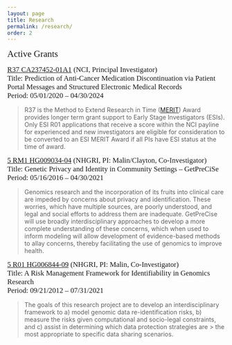 ```yaml
---
layout: page
title: Research
permalink: /research/
order: 2
---
```


<span style="font-family:Papyrus; font-size:1.5em;">  Active Grants </span>

<span style="font-family:Papyrus; font-size:1.2em;"> [R37 CA237452-01A1](https://projectreporter.nih.gov/project_info_description.cfm?aid=9954467&icde=50991416&ddparam=&ddvalue=&ddsub=&cr=1&csb=default&cs=ASC&pball=) (NCI, Principal Investigator)</span>
<span style="font-family:Papyrus; font-size:1.2em;"><br>Title: Prediction of Anti-Cancer Medication Discontinuation via Patient Portal Messages and Structured Electronic Medical Records</span>
<span style="font-family:Papyrus; font-size:1.2em;"><br>Period: 05/01/2020 – 04/30/2024</span>
> R37 is the Method to Extend Research in Time ([MERIT](https://www.cancer.gov/grants-training/grants-funding/funding-opportunities/merit)) 
>Award provides longer term grant support to Early Stage Investigators (ESIs). Only ESI R01 applications that receive a score within the 
> NCI payline for experienced and new investigators are eligible for consideration to be converted to an ESI MERIT Award if all PIs have ESI status at the time of award.

<span style="font-family:Papyrus; font-size:1.2em;"> [5 RM1 HG009034-04](https://projectreporter.nih.gov/project_info_description.cfm?aid=9693614&icde=50991375&ddparam=&ddvalue=&ddsub=&cr=3&csb=default&cs=ASC&pball=) (NHGRI, PI: Malin/Clayton, Co-Investigator)</span>
<span style="font-family:Papyrus; font-size:1.2em;"> <br>Title: Genetic Privacy and Identity in Community Settings – GetPreCiSe</span>
<span style="font-family:Papyrus; font-size:1.2em;"><br>Period: 05/16/2016 – 04/30/2021</span>
> Genomics research and the incorporation of its fruits into clinical care are impeded by concerns about privacy and identification. 
> These worries, which have multiple sources, are poorly understood, and legal and social efforts to address them are inadequate. 
> GetPreCise will use broadly interdisciplinary approaches to develop a more complete understanding of these concerns, which when used to 
> inform modeling will allow development of evidence-based methods to allay concerns, thereby facilitating the use of genomics to improve 
> health.


<span style="font-family:Papyrus; font-size:1.2em;"> [5 R01 HG006844-09](https://projectreporter.nih.gov/project_info_description.cfm?aid=9754854&icde=50991421&ddparam=&ddvalue=&ddsub=&cr=2&csb=default&cs=ASC&pball=) (NHGRI, PI: Malin, Co-Investigator)</span>
<span style="font-family:Papyrus; font-size:1.2em;"> <br>Title: A Risk Management Framework for Identifiability in Genomics Research</span>
<span style="font-family:Papyrus; font-size:1.2em;"><br>Period: 09/21/2012 – 07/31/2021</span>
> The goals of this research project are to develop an interdisciplinary framework to a) model genomic data re-identification risks, b) 
> measure the risks given computational and socio-legal constraints, and c) assist in determining which data protection strategies are > 
> the most appropriate to specific data sharing scenarios.